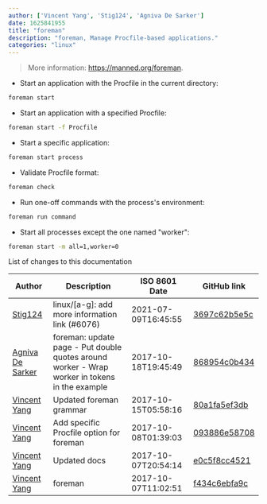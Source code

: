 ```yaml
---
author: ['Vincent Yang', 'Stig124', 'Agniva De Sarker']
date: 1625841955
title: "foreman"
description: "foreman, Manage Procfile-based applications."
categories: "linux"
---
```

> More information: <https://manned.org/foreman>.

- Start an application with the Procfile in the current directory:

```bash
foreman start
```

- Start an application with a specified Procfile:

```bash
foreman start -f Procfile
```

- Start a specific application:

```bash
foreman start process
```

- Validate Procfile format:

```bash
foreman check
```

- Run one-off commands with the process's environment:

```bash
foreman run command
```

- Start all processes except the one named "worker":

```bash
foreman start -m all=1,worker=0
```
List of changes to this documentation


Author | Description | ISO 8601 Date | GitHub link
------|-----|-----|-----
[Stig124](mailto:stigpro@outlook.fr) | linux/[a-g]: add more information link (#6076) | 2021-07-09T16:45:55 | [3697c62b5e5c](https://github.com/tldr-pages/tldr/commit/3697c62b5e5cd9bae7a99c591cb81d1ddcfbf792)
[Agniva De Sarker](mailto:agnivade@yahoo.co.in) | foreman: update page - Put double quotes around worker - Wrap worker in tokens in the example | 2017-10-18T19:45:49 | [868954c0b434](https://github.com/tldr-pages/tldr/commit/868954c0b43423a3d24253ebf1daa4e47319e978)
[Vincent Yang](mailto:VincentYang2014@gmail.com) | Updated foreman grammar | 2017-10-15T05:58:16 | [80a1fa5ef3db](https://github.com/tldr-pages/tldr/commit/80a1fa5ef3dbbf90a90fd991f1684f36505b5e67)
[Vincent Yang](mailto:VincentYang2014@gmail.com) | Add specific Procfile option for foreman | 2017-10-08T01:39:03 | [093886e58708](https://github.com/tldr-pages/tldr/commit/093886e587087bf0f148716a75e65eefcaf0c425)
[Vincent Yang](mailto:VincentYang2014@gmail.com) | Updated docs | 2017-10-07T20:54:14 | [e0c5f8cc4521](https://github.com/tldr-pages/tldr/commit/e0c5f8cc4521fafa6ea74decc38ca9fdce73b225)
[Vincent Yang](mailto:VincentYang2014@gmail.com) | foreman | 2017-10-07T11:02:51 | [f434c6ebfa9c](https://github.com/tldr-pages/tldr/commit/f434c6ebfa9cf8c050a7b5c8e4f465b6d57cd0c2)

